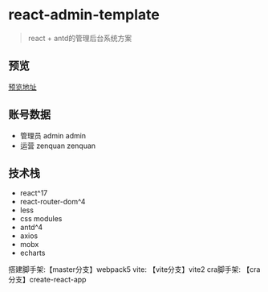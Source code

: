 # react-admin-template

> react + antd的管理后台系统方案

## 预览
[预览地址](https://react-admin-template.vercel.app/#/login)
## 账号数据
- 管理员 admin admin
- 运营 zenquan zenquan

## 技术栈
- react^17
- react-router-dom^4
- less
- css modules
- antd^4
- axios
- mobx
- echarts

搭建脚手架:【master分支】webpack5
vite: 【vite分支】vite2
cra脚手架: 【cra分支】create-react-app